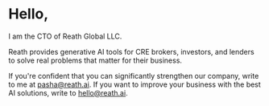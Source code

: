 # Hello,

I am the CTO of Reath Global LLC.

Reath provides generative AI tools for CRE brokers, investors, and lenders to solve real problems that matter for their business.

If you're confident that you can significantly strengthen our company, write to me at [pasha@reath.ai](mailto:pasha@reath.ai). If you want to improve your business with the best AI solutions, write to [hello@reath.ai](mailto:hello@reath.ai).
